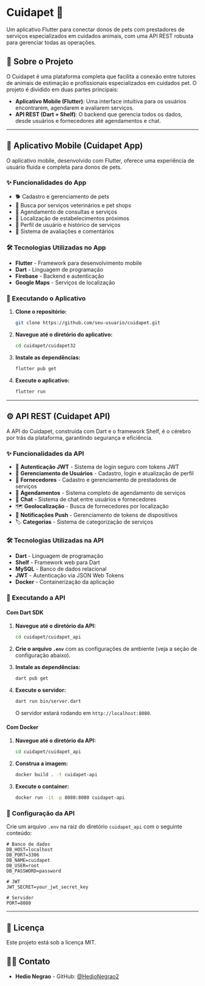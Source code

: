 # Cuidapet 🐾

Um aplicativo Flutter para conectar donos de pets com prestadores de serviços especializados em cuidados animais, com uma API REST robusta para gerenciar todas as operações.

## 📝 Sobre o Projeto

O Cuidapet é uma plataforma completa que facilita a conexão entre tutores de animais de estimação e profissionais especializados em cuidados pet. O projeto é dividido em duas partes principais:

- **Aplicativo Mobile (Flutter)**: Uma interface intuitiva para os usuários encontrarem, agendarem e avaliarem serviços.
- **API REST (Dart + Shelf)**: O backend que gerencia todos os dados, desde usuários e fornecedores até agendamentos e chat.

---

## 📱 Aplicativo Mobile (Cuidapet App)

O aplicativo mobile, desenvolvido com Flutter, oferece uma experiência de usuário fluida e completa para donos de pets.

### ✨ Funcionalidades do App

- 🐕 Cadastro e gerenciamento de pets
- 🏥 Busca por serviços veterinários e pet shops
- 📅 Agendamento de consultas e serviços
- 📍 Localização de estabelecimentos próximos
- 👤 Perfil de usuário e histórico de serviços
- 💬 Sistema de avaliações e comentários

### 🛠️ Tecnologias Utilizadas no App

- **Flutter** - Framework para desenvolvimento mobile
- **Dart** - Linguagem de programação
- **Firebase** - Backend e autenticação
- **Google Maps** - Serviços de localização

### 🚀 Executando o Aplicativo

1. **Clone o repositório:**
   ```bash
   git clone https://github.com/seu-usuario/cuidapet.git
   ```

2. **Navegue até o diretório do aplicativo:**
   ```bash
   cd cuidapet/cuidapet32
   ```

3. **Instale as dependências:**
   ```bash
   flutter pub get
   ```

4. **Execute o aplicativo:**
   ```bash
   flutter run
   ```

---

## ⚙️ API REST (Cuidapet API)

A API do Cuidapet, construída com Dart e o framework Shelf, é o cérebro por trás da plataforma, garantindo segurança e eficiência.

### ✨ Funcionalidades da API

- 🔐 **Autenticação JWT** - Sistema de login seguro com tokens JWT
- 👥 **Gerenciamento de Usuários** - Cadastro, login e atualização de perfil
- 🏪 **Fornecedores** - Cadastro e gerenciamento de prestadores de serviços
- 📅 **Agendamentos** - Sistema completo de agendamento de serviços
- 💬 **Chat** - Sistema de chat entre usuários e fornecedores
- 🗺️ **Geolocalização** - Busca de fornecedores por localização
- 📱 **Notificações Push** - Gerenciamento de tokens de dispositivos
- 🏷️ **Categorias** - Sistema de categorização de serviços

### 🛠️ Tecnologias Utilizadas na API

- **Dart** - Linguagem de programação
- **Shelf** - Framework web para Dart
- **MySQL** - Banco de dados relacional
- **JWT** - Autenticação via JSON Web Tokens
- **Docker** - Containerização da aplicação

### 🚀 Executando a API

#### Com Dart SDK

1. **Navegue até o diretório da API:**
   ```bash
   cd cuidapet/cuidapet_api
   ```

2. **Crie o arquivo `.env`** com as configurações de ambiente (veja a seção de configuração abaixo).

3. **Instale as dependências:**
   ```bash
   dart pub get
   ```

4. **Execute o servidor:**
   ```bash
   dart run bin/server.dart
   ```
   O servidor estará rodando em `http://localhost:8080`.

#### Com Docker

1. **Navegue até o diretório da API:**
   ```bash
   cd cuidapet/cuidapet_api
   ```

2. **Construa a imagem:**
   ```bash
   docker build . -t cuidapet-api
   ```

3. **Execute o container:**
   ```bash
   docker run -it -p 8080:8080 cuidapet-api
   ```

### 🔧 Configuração da API

Crie um arquivo `.env` na raiz do diretório `cuidapet_api` com o seguinte conteúdo:

```env
# Banco de dados
DB_HOST=localhost
DB_PORT=3306
DB_NAME=cuidapet
DB_USER=root
DB_PASSWORD=password

# JWT
JWT_SECRET=your_jwt_secret_key

# Servidor
PORT=8080
```

---


## 📄 Licença

Este projeto está sob a licença MIT.

## 👨‍💻 Contato

- **Hedio Negrao** - GitHub: [@HedioNegrao2](https://github.com/HedioNegrao2)


